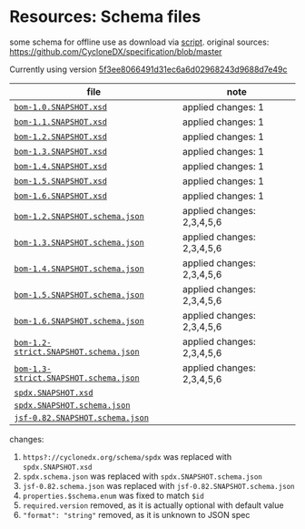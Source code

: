 # Resources: Schema files

some schema for offline use as download via [script](../../tools/schema-downloader/download.js). 
original sources: <https://github.com/CycloneDX/specification/blob/master>

Currently using version
[5f3ee8066491d31ec6a6d02968243d9688d7e49c](https://github.com/CycloneDX/specification/commit/5f3ee8066491d31ec6a6d02968243d9688d7e49c)

| file | note |
|------|------|
| [`bom-1.0.SNAPSHOT.xsd`](bom-1.0.SNAPSHOT.xsd) | applied changes: 1 |
| [`bom-1.1.SNAPSHOT.xsd`](bom-1.1.SNAPSHOT.xsd) | applied changes: 1 |
| [`bom-1.2.SNAPSHOT.xsd`](bom-1.2.SNAPSHOT.xsd) | applied changes: 1 |
| [`bom-1.3.SNAPSHOT.xsd`](bom-1.3.SNAPSHOT.xsd) | applied changes: 1 |
| [`bom-1.4.SNAPSHOT.xsd`](bom-1.4.SNAPSHOT.xsd) | applied changes: 1 |
| [`bom-1.5.SNAPSHOT.xsd`](bom-1.5.SNAPSHOT.xsd) | applied changes: 1 |
| [`bom-1.6.SNAPSHOT.xsd`](bom-1.6.SNAPSHOT.xsd) | applied changes: 1 |
| [`bom-1.2.SNAPSHOT.schema.json`](bom-1.2.SNAPSHOT.schema.json) | applied changes: 2,3,4,5,6 |
| [`bom-1.3.SNAPSHOT.schema.json`](bom-1.3.SNAPSHOT.schema.json) | applied changes: 2,3,4,5,6 |
| [`bom-1.4.SNAPSHOT.schema.json`](bom-1.4.SNAPSHOT.schema.json) | applied changes: 2,3,4,5,6 |
| [`bom-1.5.SNAPSHOT.schema.json`](bom-1.5.SNAPSHOT.schema.json) | applied changes: 2,3,4,5,6 |
| [`bom-1.6.SNAPSHOT.schema.json`](bom-1.6.SNAPSHOT.schema.json) | applied changes: 2,3,4,5,6 |
| [`bom-1.2-strict.SNAPSHOT.schema.json`](bom-1.2-strict.SNAPSHOT.schema.json) | applied changes: 2,3,4,5,6 |
| [`bom-1.3-strict.SNAPSHOT.schema.json`](bom-1.3-strict.SNAPSHOT.schema.json) | applied changes: 2,3,4,5,6 |
| [`spdx.SNAPSHOT.xsd`](spdx.SNAPSHOT.xsd) | |
| [`spdx.SNAPSHOT.schema.json`](spdx.SNAPSHOT.schema.json) | |
| [`jsf-0.82.SNAPSHOT.schema.json`](jsf-0.82.SNAPSHOT.schema.json) | |

changes: 
1. `https?://cyclonedx.org/schema/spdx` was replaced with `spdx.SNAPSHOT.xsd`
2. `spdx.schema.json` was replaced with `spdx.SNAPSHOT.schema.json`
3. `jsf-0.82.schema.json` was replaced with `jsf-0.82.SNAPSHOT.schema.json`
4. `properties.$schema.enum` was fixed to match `$id`
5. `required.version` removed, as it is actually optional with default value
6. `"format": "string"` removed, as it is unknown to JSON spec
